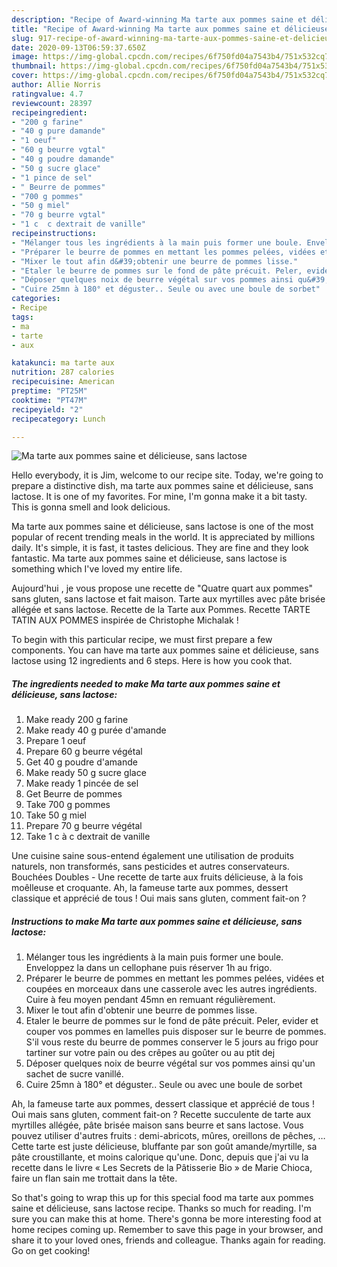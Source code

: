 ```yaml
---
description: "Recipe of Award-winning Ma tarte aux pommes saine et délicieuse, sans lactose"
title: "Recipe of Award-winning Ma tarte aux pommes saine et délicieuse, sans lactose"
slug: 917-recipe-of-award-winning-ma-tarte-aux-pommes-saine-et-delicieuse-sans-lactose
date: 2020-09-13T06:59:37.650Z
image: https://img-global.cpcdn.com/recipes/6f750fd04a7543b4/751x532cq70/ma-tarte-aux-pommes-saine-et-delicieuse-sans-lactose-photo-principale-de-la-recette.jpg
thumbnail: https://img-global.cpcdn.com/recipes/6f750fd04a7543b4/751x532cq70/ma-tarte-aux-pommes-saine-et-delicieuse-sans-lactose-photo-principale-de-la-recette.jpg
cover: https://img-global.cpcdn.com/recipes/6f750fd04a7543b4/751x532cq70/ma-tarte-aux-pommes-saine-et-delicieuse-sans-lactose-photo-principale-de-la-recette.jpg
author: Allie Norris
ratingvalue: 4.7
reviewcount: 28397
recipeingredient:
- "200 g farine"
- "40 g pure damande"
- "1 oeuf"
- "60 g beurre vgtal"
- "40 g poudre damande"
- "50 g sucre glace"
- "1 pince de sel"
- " Beurre de pommes"
- "700 g pommes"
- "50 g miel"
- "70 g beurre vgtal"
- "1 c  c dextrait de vanille"
recipeinstructions:
- "Mélanger tous les ingrédients à la main puis former une boule. Enveloppez la dans un cellophane puis réserver 1h au frigo."
- "Préparer le beurre de pommes en mettant les pommes pelées, vidées et coupées en morceaux dans une casserole avec les autres ingrédients. Cuire à feu moyen pendant 45mn en remuant régulièrement."
- "Mixer le tout afin d&#39;obtenir une beurre de pommes lisse."
- "Etaler le beurre de pommes sur le fond de pâte précuit. Peler, evider et couper vos pommes en lamelles puis disposer sur le beurre de pommes. S&#39;il vous reste du beurre de pommes conserver le 5 jours au frigo pour tartiner sur votre pain ou des crêpes au goûter ou au ptit dej"
- "Déposer quelques noix de beurre végétal sur vos pommes ainsi qu&#39;un sachet de sucre vanillé."
- "Cuire 25mn à 180° et déguster.. Seule ou avec une boule de sorbet"
categories:
- Recipe
tags:
- ma
- tarte
- aux

katakunci: ma tarte aux 
nutrition: 287 calories
recipecuisine: American
preptime: "PT25M"
cooktime: "PT47M"
recipeyield: "2"
recipecategory: Lunch

---
```



![Ma tarte aux pommes saine et délicieuse, sans lactose](https://img-global.cpcdn.com/recipes/6f750fd04a7543b4/751x532cq70/ma-tarte-aux-pommes-saine-et-delicieuse-sans-lactose-photo-principale-de-la-recette.jpg)

Hello everybody, it is Jim, welcome to our recipe site. Today, we're going to prepare a distinctive dish, ma tarte aux pommes saine et délicieuse, sans lactose. It is one of my favorites. For mine, I'm gonna make it a bit tasty. This is gonna smell and look delicious.

Ma tarte aux pommes saine et délicieuse, sans lactose is one of the most popular of recent trending meals in the world. It is appreciated by millions daily. It's simple, it is fast, it tastes delicious. They are fine and they look fantastic. Ma tarte aux pommes saine et délicieuse, sans lactose is something which I've loved my entire life.

Aujourd&#39;hui , je vous propose une recette de &#34;Quatre quart aux pommes&#34; sans gluten, sans lactose et fait maison. Tarte aux myrtilles avec pâte brisée allégée et sans lactose. Recette de la Tarte aux Pommes. Recette TARTE TATIN AUX POMMES inspirée de Christophe Michalak !


To begin with this particular recipe, we must first prepare a few components. You can have ma tarte aux pommes saine et délicieuse, sans lactose using 12 ingredients and 6 steps. Here is how you cook that.

<!--inarticleads1-->

##### The ingredients needed to make Ma tarte aux pommes saine et délicieuse, sans lactose:

1. Make ready 200 g farine
1. Make ready 40 g purée d&#39;amande
1. Prepare 1 oeuf
1. Prepare 60 g beurre végétal
1. Get 40 g poudre d&#39;amande
1. Make ready 50 g sucre glace
1. Make ready 1 pincée de sel
1. Get  Beurre de pommes
1. Take 700 g pommes
1. Take 50 g miel
1. Prepare 70 g beurre végétal
1. Take 1 c à c dextrait de vanille


Une cuisine saine sous-entend également une utilisation de produits naturels, non transformés, sans pesticides et autres conservateurs. Bouchées Doubles - Une recette de tarte aux fruits délicieuse, à la fois moêlleuse et croquante. Ah, la fameuse tarte aux pommes, dessert classique et apprécié de tous ! Oui mais sans gluten, comment fait-on ? 

<!--inarticleads2-->

##### Instructions to make Ma tarte aux pommes saine et délicieuse, sans lactose:

1. Mélanger tous les ingrédients à la main puis former une boule. Enveloppez la dans un cellophane puis réserver 1h au frigo.
1. Préparer le beurre de pommes en mettant les pommes pelées, vidées et coupées en morceaux dans une casserole avec les autres ingrédients. Cuire à feu moyen pendant 45mn en remuant régulièrement.
1. Mixer le tout afin d&#39;obtenir une beurre de pommes lisse.
1. Etaler le beurre de pommes sur le fond de pâte précuit. Peler, evider et couper vos pommes en lamelles puis disposer sur le beurre de pommes. S&#39;il vous reste du beurre de pommes conserver le 5 jours au frigo pour tartiner sur votre pain ou des crêpes au goûter ou au ptit dej
1. Déposer quelques noix de beurre végétal sur vos pommes ainsi qu&#39;un sachet de sucre vanillé.
1. Cuire 25mn à 180° et déguster.. Seule ou avec une boule de sorbet


Ah, la fameuse tarte aux pommes, dessert classique et apprécié de tous ! Oui mais sans gluten, comment fait-on ? Recette succulente de tarte aux myrtilles allégée, pâte brisée maison sans beurre et sans lactose. Vous pouvez utiliser d&#39;autres fruits : demi-abricots, mûres, oreillons de pêches, … Cette tarte est juste délicieuse, bluffante par son goût amande/myrtille, sa pâte croustillante, et moins calorique qu&#39;une. Donc, depuis que j&#39;ai vu la recette dans le livre « Les Secrets de la Pâtisserie Bio » de Marie Chioca, faire un flan sain me trottait dans la tête. 

So that's going to wrap this up for this special food ma tarte aux pommes saine et délicieuse, sans lactose recipe. Thanks so much for reading. I'm sure you can make this at home. There's gonna be more interesting food at home recipes coming up. Remember to save this page in your browser, and share it to your loved ones, friends and colleague. Thanks again for reading. Go on get cooking!
